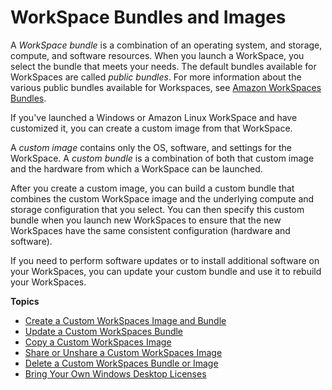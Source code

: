 # WorkSpace Bundles and Images<a name="amazon-workspaces-bundles"></a>

A *WorkSpace bundle* is a combination of an operating system, and storage, compute, and software resources\. When you launch a WorkSpace, you select the bundle that meets your needs\. The default bundles available for WorkSpaces are called *public bundles*\. For more information about the various public bundles available for Workspaces, see [Amazon WorkSpaces Bundles](https://aws.amazon.com/workspaces/details/#Amazon_WorkSpaces_Bundles)\.

If you've launched a Windows or Amazon Linux WorkSpace and have customized it, you can create a custom image from that WorkSpace\. 

A *custom image* contains only the OS, software, and settings for the WorkSpace\. A *custom bundle* is a combination of both that custom image and the hardware from which a WorkSpace can be launched\.

After you create a custom image, you can build a custom bundle that combines the custom WorkSpace image and the underlying compute and storage configuration that you select\. You can then specify this custom bundle when you launch new WorkSpaces to ensure that the new WorkSpaces have the same consistent configuration \(hardware and software\)\. 

If you need to perform software updates or to install additional software on your WorkSpaces, you can update your custom bundle and use it to rebuild your WorkSpaces\.

**Topics**
+ [Create a Custom WorkSpaces Image and Bundle](create-custom-bundle.md)
+ [Update a Custom WorkSpaces Bundle](update-custom-bundle.md)
+ [Copy a Custom WorkSpaces Image](copy-custom-image.md)
+ [Share or Unshare a Custom WorkSpaces Image](share-custom-image.md)
+ [Delete a Custom WorkSpaces Bundle or Image](delete_bundle.md)
+ [Bring Your Own Windows Desktop Licenses](byol-windows-images.md)